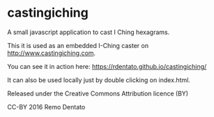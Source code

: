 # castingiching
A small javascript application to cast I Ching hexagrams.

This it is used as an embedded I-Ching caster on http://www.castingiching.com.

You can see it in action here: https://rdentato.github.io/castingiching/

It can also be used locally just by double clicking on index.html.

Released under the Creative Commons Attribution licence (BY)

CC-BY 2016 Remo Dentato
